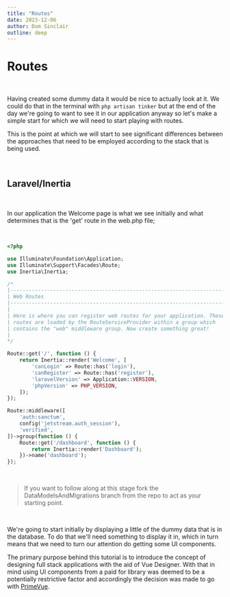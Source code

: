```yaml
---
title: "Routes"
date: 2023-12-06
author: Dom Sinclair
outline: deep
---
```


# Routes

<br>

Having created some dummy data it would be nice to actually look at it. We could do that in the terminal with `php artisan tinker` but at the end of the day we're going to want to see it in our application anyway so let's make a simple start for which we will need to start playing with routes.

This is the point at which we will start to see significant differences between the approaches that need to be employed according to the stack that is being used.

<br>

## Laravel/Inertia

<br>

In our application the Welcome page is what we see initially and what determines that is the 'get' route in the web.php file;

<br>

```php
<?php

use Illuminate\Foundation\Application;
use Illuminate\Support\Facades\Route;
use Inertia\Inertia;

/*
|--------------------------------------------------------------------------
| Web Routes
|--------------------------------------------------------------------------
|
| Here is where you can register web routes for your application. These
| routes are loaded by the RouteServiceProvider within a group which
| contains the "web" middleware group. Now create something great!
|
*/

Route::get('/', function () {
    return Inertia::render('Welcome', [
        'canLogin' => Route::has('login'),
        'canRegister' => Route::has('register'),
        'laravelVersion' => Application::VERSION,
        'phpVersion' => PHP_VERSION,
    ]);
});

Route::middleware([
    'auth:sanctum',
    config('jetstream.auth_session'),
    'verified',
])->group(function () {
    Route::get('/dashboard', function () {
        return Inertia::render('Dashboard');
    })->name('dashboard');
});
```

<br>

> If you want to follow along at this stage fork the DataModelsAndMigrations branch from the repo to act as your starting point.

<br>

We're going to start initially by displaying a little of the dummy data that is in the database. To do that we'll need something to display it in, which in turn means that we need to turn our attention do getting some UI components.

The primary purpose behind this tutorial is to introduce the concept of designing full stack applications with the aid of Vue Designer. With that in mind using UI components from a paid for library was deemed to be a potentially restrictive factor and accordingly the decision was made to go with [PrimeVue](https://tailwind.primevue.org/).
